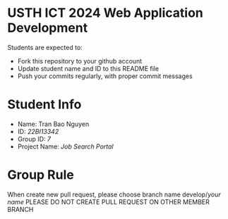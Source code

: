 USTH ICT 2024 Web Application Development
=====================================================

Students are expected to:

* Fork this repository to your github account
* Update student name and ID to this README file
* Push your commits regularly, with proper commit messages

Student Info
=======================
* Name: Tran Bao Nguyen
* ID: *22BI13342*
* Group ID: *7*
* Project Name: *Job Search Portal*

Group Rule
=======================
When create new pull request, please choose branch name develop/*your name*
PLEASE DO NOT CREATE PULL REQUEST ON OTHER MEMBER BRANCH

